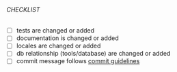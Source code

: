 ###### CHECKLIST

<!-- Remove items that do not apply. For completed items, change [ ] to [x]. -->

- [ ] tests are changed or added
- [ ] documentation is changed or added
- [ ] locales are changed or added
- [ ] db relationship (tools/database) are changed or added
- [ ] commit message follows [commit guidelines](https://github.com/sogehige/sogeBot/blob/master/CONTRIBUTING.md#commit-guidelines)
